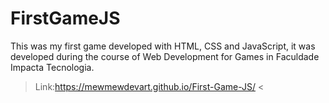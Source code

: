 # FirstGameJS
This was my first game developed with HTML, CSS and JavaScript, it was developed during the course of Web Development for Games in Faculdade Impacta Tecnologia. 
> Link:https://mewmewdevart.github.io/First-Game-JS/ <
